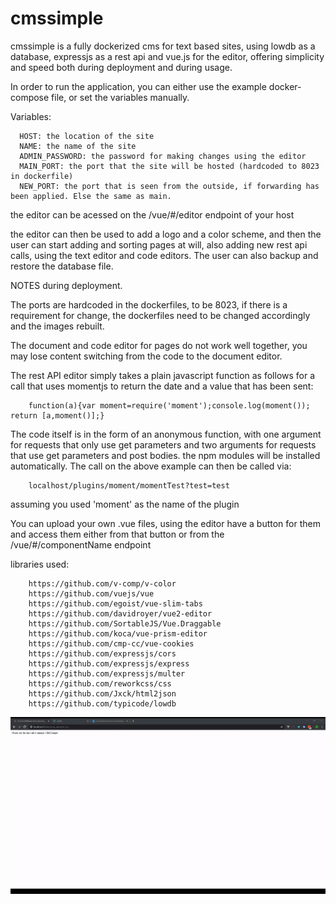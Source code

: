 # cmssimple

cmssimple is a fully dockerized cms for text based sites, using lowdb as a database, expressjs as a rest api and vue.js for the editor, offering simplicity and speed both during deployment and during usage.

In order to run the application, you can either use the example docker-compose file, or set the variables manually.

Variables:

      HOST: the location of the site
      NAME: the name of the site
      ADMIN_PASSWORD: the password for making changes using the editor
      MAIN_PORT: the port that the site will be hosted (hardcoded to 8023 in dockerfile)
      NEW_PORT: the port that is seen from the outside, if forwarding has been applied. Else the same as main.

the editor can be acessed on the /vue/#/editor endpoint of your host

the editor can then be used to add a logo and a color scheme, and then the user can start adding and sorting pages at will, also adding new rest api calls, using the text editor and code editors. The user can also backup and restore the database file. 

NOTES during deployment.

The ports are hardcoded in the dockerfiles, to be 8023, if there is a requirement for change, the dockerfiles need to be changed accordingly and the images rebuilt.

The document and code editor for pages do not work well together, you may lose content switching from the code to the document editor.

The rest API editor simply takes a plain javascript function as follows for a call that uses momentjs to return the date and a value that has been sent:

        function(a){var moment=require('moment');console.log(moment()); return [a,moment()];}

The code itself is in the form of an anonymous function, with one argument for requests that only use get parameters and two arguments for requests that use get parameters and post bodies. the npm modules will be installed automatically. The call on the above example can then be called via:

        localhost/plugins/moment/momentTest?test=test

assuming you used 'moment' as the name of the plugin

You can upload your own .vue files, using the editor have a button for them and access them either from that button 
or from the /vue/#/componentName endpoint

libraries used:

        https://github.com/v-comp/v-color
        https://github.com/vuejs/vue
        https://github.com/egoist/vue-slim-tabs
        https://github.com/davidroyer/vue2-editor
        https://github.com/SortableJS/Vue.Draggable
        https://github.com/koca/vue-prism-editor
        https://github.com/cmp-cc/vue-cookies
        https://github.com/expressjs/cors
        https://github.com/expressjs/express
        https://github.com/expressjs/multer
        https://github.com/reworkcss/css
        https://github.com/Jxck/html2json
        https://github.com/typicode/lowdb

![Demo Placeholder](demo.gif)
